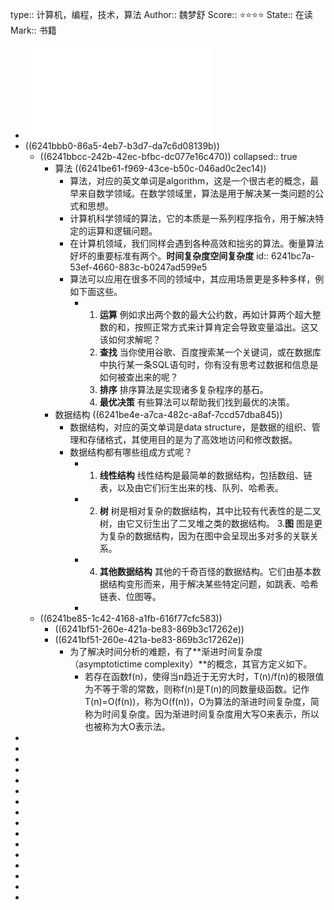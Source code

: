 type::  计算机，编程，技术，算法
Author:: 魏梦舒
Score:: ⭐⭐⭐⭐
State:: 在读
Mark:: 书籍

- ![漫画算法：小灰的算法之旅.pdf](../assets/漫画算法：小灰的算法之旅_1648475038143_0.pdf)
- ((6241bbb0-86a5-4eb7-b3d7-da7c6d08139b))
	- ((6241bbcc-242b-42ec-bfbc-dc077e16c470))
	  collapsed:: true
		- 算法 ((6241be61-f969-43ce-b50c-046ad0c2ec14))
			- 算法，对应的英文单词是algorithm，这是一个很古老的概念，最早来自数学领域。在数学领域里，算法是用于解决某一类问题的公式和思想。
			- 计算机科学领域的算法，它的本质是一系列程序指令，用于解决特定的运算和逻辑问题。
			- 在计算机领域，我们同样会遇到各种高效和拙劣的算法。衡量算法好坏的重要标准有两个。**时间复杂度空间复杂度**
			  id:: 6241bc7a-53ef-4660-883c-b0247ad599e5
			- 算法可以应用在很多不同的领域中，其应用场景更是多种多样，例如下面这些。
				- 1. **运算**  例如求出两个数的最大公约数，再如计算两个超大整数的和，按照正常方式来计算肯定会导致变量溢出。这又该如何求解呢？
				  2. **查找**  当你使用谷歌、百度搜索某一个关键词，或在数据库中执行某一条SQL语句时，你有没有思考过数据和信息是如何被查出来的呢？
				  3.  **排序**  排序算法是实现诸多复杂程序的基石。
				  4. **最优决策** 有些算法可以帮助我们找到最优的决策。
		- 数据结构 ((6241be4e-a7ca-482c-a8af-7ccd57dba845))
			- 数据结构，对应的英文单词是data  structure，是数据的组织、管理和存储格式，其使用目的是为了高效地访问和修改数据。
			- 数据结构都有哪些组成方式呢？
				- 1. **线性结构** 线性结构是最简单的数据结构，包括数组、链表，以及由它们衍生出来的栈、队列、哈希表。
				- 2. **树** 树是相对复杂的数据结构，其中比较有代表性的是二叉树，由它又衍生出了二叉堆之类的数据结构。
				  3.**图** 图是更为复杂的数据结构，因为在图中会呈现出多对多的关联关系。
				- 4. **其他数据结构** 其他的千奇百怪的数据结构。它们由基本数据结构变形而来，用于解决某些特定问题，如跳表、哈希链表、位图等。
				-
	- ((6241be85-1c42-4168-a1fb-616f77cfc583))
		- ((6241bf51-260e-421a-be83-869b3c17262e))
		- ((6241bf51-260e-421a-be83-869b3c17262e))
			- 为了解决时间分析的难题，有了**渐进时间复杂度（asymptotictime complexity）**的概念，其官方定义如下。
				- 若存在函数f(n)，使得当n趋近于无穷大时，T(n)/f(n)的极限值为不等于零的常数，则称f(n)是T(n)的同数量级函数。记作T(n)=O(f(n))，称为O(f(n))，O为算法的渐进时间复杂度，简称为时间复杂度。因为渐进时间复杂度用大写O来表示，所以也被称为大O表示法。
-
-
-
-
-
-
-
-
-
-
-
-
-
-
-
-